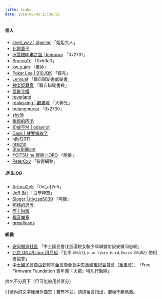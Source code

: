```yaml
---
title: links
date: 2016-08-03 23:36:35
---
```


#### 個人
* [shell_way | iSpeller](http://arondight.me/) 「姐姐大人」
* [比爾蓋子](https://biergaizi.info/)
* [冰雪聰明琳之風 | Icenowy](http://www.icenowy.tk/) 「0x2731」
* [BroncoTc](https://blog.broncotc.com) 「0xb0c0」
* [xw_y_am](http://web.xwyam.info/blog) 「葉神」
* [Poker Lee | 910JQK](http://poker-lee.xyz/)  「撲克」
* [Lensual](https://lensual.dreamerstudio.net/blog/) 「職自聯祕書處祕書」
* [神楽坂舞夏](https://blog.zhouys.ac.cn/) 「職自聯祕書長」
* [蔓舞寻樱](https://emiria.io/)
* [reverland](http://reverland.org/)
* [realasking | 觀瀾魂](http://realasking.github.io/index.html) 「大獅兄」
* [butangmucat](https://www.tombu.info/) 「0x2730」
* [shy泠](https://shyling.com/)
* [悔恨的阿毛](http://blog.winkidney.com/)
* [即或不然 | odaynot](http://ishell.me/)
* [Dank | 就要掉線了](http://danknest.org/)
* [njlyf2011](http://www.njlyf2011.cn/)
* [nrechn](https://nrechn.de/)
* [StarBrilliant](https://m13253.blogspot.com/)
* [YOITSU ne 賢狼 HORO](https://blog.yoitsu.moe) 「萌狼」
* [PeterCxy](https://typeblog.net/) 「彼得網路」
##### 非 BLOG
* [Artoria2e5](https://about.me/Arthur2e5) 「0x{,a}2e5」
* [Jeff Bai](https://about.me/mingcongbai) 「白學特首」
* [Sloger | jtlyzsq5039](http://blog.sloger.info/) 「阿狸」
* [荊棘的思念](http://lovearia.me/)
* [阿卡琳酱](http://2dango.com/)
* [福音樂章](http://fyyz.me/)
* [greatljcads](http://ljcads.com/)


#### 組織
* [安同開源社區](https://aosc.io) 「中土國民會江浙滬皖女裝少年聯盟附設安徽同志網」
* [北京 GNU/Linux 用戶組](https://beijinglug.club/) 「北平 `GNU/{Linux-libre,Hurd,Emacs,GRUB2}` 使用者協會」
* [中土國民會自由韌體基金會聯合會中央重建風紀委員會（重風會）](https://blog-netarmy.rhcloud.com) 「Free Firmware Foundation 青年團『火把』特別行動隊」

排名不分高下（但可能被用於區分）

引號內的文字僅用作備忘；若有不妥，煩請留言指出，御坂不勝感激。
